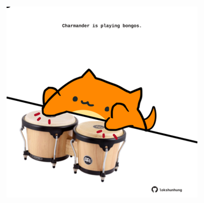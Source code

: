 <!-- built at 21/12/2022, 12:01:12 UTC -->
<p align="center">
  <img width="500" height="500" src="./ReadmeImage.svg">
</p>
